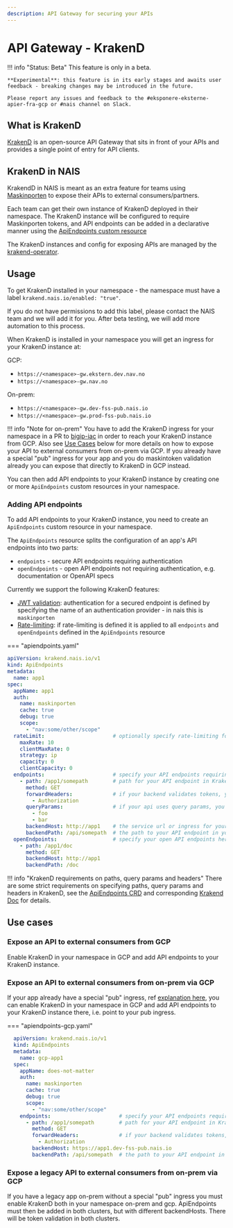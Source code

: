 ```yaml
---
description: API Gateway for securing your APIs
---
```


# API Gateway - KrakenD

!!! info "Status: Beta"
    This feature is only in a beta.

    **Experimental**: this feature is in its early stages and awaits user feedback - breaking changes may be introduced in the future.

    Please report any issues and feedback to the #eksponere-eksterne-apier-fra-gcp or #nais channel on Slack.

## What is KrakenD

[KrakenD](https://www.krakend.io/) is an open-source API Gateway that sits in front of your APIs and provides a single point of entry for API clients.

## KrakenD in NAIS

KrakendD in NAIS is meant as an extra feature for teams using [Maskinporten](../auth/maskinporten) to expose their APIs to external consumers/partners.

Each team can get their own instance of KrakenD deployed in their namespace. The KrakenD instance will be configured to require Maskinporten tokens, and API endpoints can be added
in a declarative manner using the [ApiEndpoints custom resource](https://github.com/nais/krakend/blob/main/config/samples/apiendpoints_max.yaml)

The KrakenD instances and config for exposing APIs are managed by the [krakend-operator](https://github.com/nais/krakend).

## Usage

To get KrakenD installed in your namespace - the namespace must have a label `krakend.nais.io/enabled: "true"`. 

If you do not have permissions to add this label, please contact the NAIS team and we will add it for you.
After beta testing, we will add more automation to this process.

When KrakenD is installed in your namespace you will get an ingress for your KrakenD instance at:

GCP: 
  * `https://<namespace>-gw.ekstern.dev.nav.no`
  * `https://<namespace>-gw.nav.no`

On-prem: 
  * `https://<namespace>-gw.dev-fss-pub.nais.io`
  * `https://<namespace>-gw.prod-fss-pub.nais.io`

!!! info "Note for on-prem"
    You have to add the KrakenD ingress for your namespace in a PR to [bigip-iac](https://github.com/navikt/bigip-iac/) in order to reach your KrakenD instance from GCP.
    Also see [Use Cases](#use-cases) below for more details on how to expose your API to external consumers from on-prem via GCP.
    If you already have a special "pub" ingress for your app and you do maskintoken validation already you can expose that directly to KrakenD in GCP instead.

You can then add API endpoints to your KrakenD instance by creating one or more `ApiEndpoints` custom resources in your namespace.

### Adding API endpoints

To add API endpoints to your KrakenD instance, you need to create an `ApiEndpoints` custom resource in your namespace.

The `ApiEndpoints` resource splits the configuration of an app's API endpoints into two parts:

* `endpoints` - secure API endpoints requiring authentication
* `openEndpoints` - open API endpoints not requiring authentication, e.g. documentation or OpenAPI specs

Currently we support the following KrakenD features:

* [JWT validation](https://www.krakend.io/docs/authorization/jwt-validation/): authentication for a secured endpoint is defined by specifying the name of an authentication provider - in nais this is `maskinporten`
* [Rate-limiting](https://www.krakend.io/docs/endpoints/rate-limit/): if rate-limiting is defined it is applied to all `endpoints` and `openEndpoints` defined in the `ApiEndpoints` resource


=== "apiendpoints.yaml"
```yaml
apiVersion: krakend.nais.io/v1
kind: ApiEndpoints
metadata:
  name: app1
spec:
  appName: app1
  auth:
    name: maskinporten
    cache: true
    debug: true
    scope:
      - "nav:some/other/scope"
  rateLimit:                      # optionally specify rate-limiting for your app, see https://www.krakend.io/docs/endpoints/rate-limit/#configuration for details
    maxRate: 10                   
    clientMaxRate: 0
    strategy: ip
    capacity: 0
    clientCapacity: 0
  endpoints:                      # specify your API endpoints requiring auth here
    - path: /app1/somepath        # path for your API endpoint in KrakenD - must be unique within your namespace
      method: GET
      forwardHeaders:             # if your backend validates tokens, you need to forward the Authorization header
        - Authorization
      queryParams:                # if your api uses query params, you need to specify the names here
        - foo
        - bar
      backendHost: http://app1    # the service url or ingress for your app
      backendPath: /api/somepath  # the path to your API endpoint in your app
  openEndpoints:                  # specify your open API endpoints here
    - path: /app1/doc
      method: GET
      backendHost: http://app1
      backendPath: /doc
```

!!! info "KrakenD requirements on paths, query params and headers"
    There are some strict requirements on specifying paths, query params and headers in KrakenD, see the [ApiEndpoints CRD](https://github.com/nais/krakend/blob/main/config/crd/bases/krakend.nais.io_apiendpoints.yaml) and corresponding [Krakend Doc](https://www.krakend.io/docs/endpoints/) for details.


## Use cases

### Expose an API to external consumers from GCP

Enable KrakenD in your namespace in GCP and add API endpoints to your KrakenD instance.

### Expose an API to external consumers from on-prem via GCP

If your app already have a special "pub" ingress, ref [explanation here](https://doc.nais.io/clusters/migrating-to-gcp/#how-do-i-reach-an-application-found-on-premises-from-my-application-in-gcp), 
you can enable KrakenD in your namespace in GCP and add API endpoints to your KrakenD instance there, i.e. point to your pub ingress.

=== "apiendpoints-gcp.yaml"
```yaml
  apiVersion: krakend.nais.io/v1
  kind: ApiEndpoints
  metadata:
    name: gcp-app1
  spec:
    appName: does-not-matter
    auth:
      name: maskinporten
      cache: true
      debug: true
      scope:
        - "nav:some/other/scope"
    endpoints:                      # specify your API endpoints requiring auth here
      - path: /app1/somepath        # path for your API endpoint in KrakenD - must be unique within your namespace
        method: GET
        forwardHeaders:             # if your backend validates tokens, you need to forward the Authorization header
          - Authorization
        backendHost: https://app1.dev-fss-pub.nais.io    
        backendPath: /api/somepath  # the path to your API endpoint in your app
```

### Expose a legacy API to external consumers from on-prem via GCP

If you have a legacy app on-prem without a special "pub" ingress you must enable KrakenD both in your namespace on-prem and gcp.
ApiEndpoints must then be added in both clusters, but with different backendHosts. There will be token validation in both clusters.


